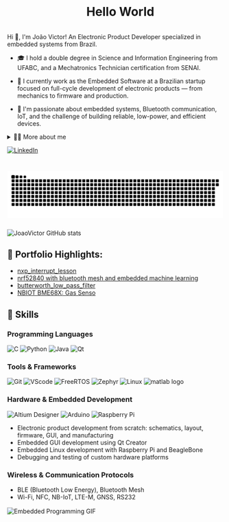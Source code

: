 <!-- Título -->
<div id="user-content-toc">
  <ul align="center">
    <summary><h1 style="display: inline-block">Hello World</h1></summary>
</div>


<!-- Apresentação -->
<p>
  Hi 👋, I'm João Victor! An Electronic Product Developer specialized in embedded systems from Brazil.

  - 🎓 I hold a double degree in Science and Information Engineering from UFABC, and a Mechatronics Technician certification from SENAI.

  - 🧠 I currently work as the Embedded Software at a Brazilian startup focused on full-cycle development of electronic products — from mechanics to firmware and production.

  - 🔭 I'm passionate about embedded systems, Bluetooth communication, IoT, and the challenge of building reliable, low-power, and efficient devices.
</p>

<!-- Dropdown -->
<details>
  <summary>👨‍💻 More about me</summary>

  - 🛠 With over 7 years of experience, I've worked on projects for companies like Siemens Energy, Gerdau, Natura, and Metso. My role spanned developing Software, device drivers,machine learning ,GUIs, and Bluetooth communication protocols.

  - 💻 My core programming skills include C, Python, Java, and Qt for cross-platform embedded GUIs and desktop tools. I'm also experienced in Linux-based development environments for embedded platforms such as Raspberry Pi and BeagleBone.

  - 📡 I develop firmware using microcontrollers like STM32, Nordic, ESP32, and integrate them with custom hardware, low-energy protocols, and sensors.

  - ⚙️ I actively contribute to the **electronic product lifecycle**: PCB schematic design, layout (Altium), firmware, user interface, and manufacturing using pick-and-place machines.

  - 🔬 I have hands-on experience with signal processing, embedded ML, and industrial-grade sensors (temperature, vibration, acoustic).

  - ⚡ Outside of work, I enjoy learning new technologies, tackling tough bugs, and turning ideas into real, functional products.
</details>

<!-- Links -->
[![LinkedIn](https://img.shields.io/badge/LinkedIn-0077B5?style=for-the-badge&logo=linkedin&logoColor=white)](https://www.linkedin.com/in/jvmreis)


###

<br clear="both">

<img src="https://raw.githubusercontent.com/jvmreis/jvmreis/output/snake.svg" alt="Snake animation" />

###

<!-- GitHub Stats -->
![JoaoVictor GitHub stats](https://github-readme-stats.vercel.app/api?username=jvmreis&show_icons=true&theme=gotham)

<!-- Portfólio -->
## 🚀 Portfolio Highlights:
- [nxp_interrupt_lesson](https://github.com/jvmreis/nxp_interrupt_lesson)
- [nrf52840 with bluetooth mesh and embedded machine learning](https://github.com/jvmreis/bluetooth-mesh-mining)
- [butterworth_low_pass_filter](https://github.com/jvmreis/butterworth_low_pass_filter)
- [NBIOT BME68X: Gas Senso](https://github.com/jvmreis/BME68X-IAQ-driver-with-nRF9160)



## 🔧 Skills

<!-- Programming Languages -->
### Programming Languages
<div>
  <img alt="C" height="30" width="40" src="https://cdn.jsdelivr.net/gh/devicons/devicon/icons/c/c-original.svg">
  <img alt="Python" height="30" width="40" src="https://cdn.jsdelivr.net/gh/devicons/devicon/icons/python/python-original.svg">
  <img alt="Java" height="30" width="40" src="https://cdn.jsdelivr.net/gh/devicons/devicon/icons/java/java-original.svg">
  <img alt="Qt" height="30" width="40" src="https://upload.wikimedia.org/wikipedia/commons/0/0b/Qt_logo_2016.svg">
</div>

<!-- Tools & Frameworks -->
### Tools & Frameworks
<div>
  <img alt="Git" height="30" width="40" src="https://cdn.jsdelivr.net/gh/devicons/devicon/icons/git/git-original.svg">
  <img alt="VScode" height="30" width="40" src="https://cdn.jsdelivr.net/gh/devicons/devicon/icons/vscode/vscode-original.svg">
  <img alt="FreeRTOS" height="30" width="40" src="https://encrypted-tbn0.gstatic.com/images?q=tbn:ANd9GcT37-DyA97Ksg5cjtROtQQsi_bdUF_Gjmrpbg&s">
  <img alt="Zephyr" height="30" width="40" src="https://encrypted-tbn0.gstatic.com/images?q=tbn:ANd9GcSeXJn_zUafm82JM8HnmjKXvDTXiDfKfBDUcA&s">
  <img alt="Linux" height="30" width="40" src="https://cdn.jsdelivr.net/gh/devicons/devicon/icons/linux/linux-original.svg">
  <img src="https://cdn.jsdelivr.net/gh/devicons/devicon/icons/matlab/matlab-original.svg" height="40" alt="matlab logo"  />
</div>

<!-- Hardware & Embedded -->
### Hardware & Embedded Development
<div>
  <img alt="Altium Designer" height="30" width="40" src="https://encrypted-tbn0.gstatic.com/images?q=tbn:ANd9GcTrPQBFAGAeYuZDg4ylg_1uKa2TbjvECewFZw&s">
  <img alt="Arduino" height="30" width="40" src="https://cdn.jsdelivr.net/gh/devicons/devicon/icons/arduino/arduino-original.svg">
  <img alt="Raspberry Pi" height="30" width="40" src="https://cdn.jsdelivr.net/gh/devicons/devicon/icons/raspberrypi/raspberrypi-original.svg">
</div>

- Electronic product development from scratch: schematics, layout, firmware, GUI, and manufacturing  
- Embedded GUI development using Qt Creator  
- Embedded Linux development with Raspberry Pi and BeagleBone  
- Debugging and testing of custom hardware platforms  

<!-- Wireless -->
### Wireless & Communication Protocols
- BLE (Bluetooth Low Energy), Bluetooth Mesh  
- Wi-Fi, NFC, NB-IoT, LTE-M, GNSS, RS232

<!-- GIF -->
<p align="midle">
  <img align="center" src="https://media2.giphy.com/media/v1.Y2lkPTc5MGI3NjExZmd0bzc2MTg2OW93anRxMmpxbXpodXpncHk1dWdkMnE1YW01YnkyciZlcD12MV9pbnRlcm5hbF9naWZfYnlfaWQmY3Q9Zw/QR1I9ranSOIsmhDFOC/giphy.gif" alt="Embedded Programming GIF">
</p>

